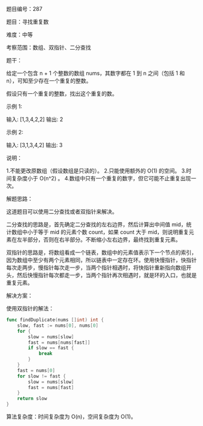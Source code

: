 题目编号：287

题目：寻找重复数

难度：中等

考察范围：数组、双指针、二分查找

题干：

给定一个包含 n + 1 个整数的数组 nums，其数字都在 1 到 n 之间（包括 1 和 n），可知至少存在一个重复的整数。

假设只有一个重复的整数，找出这个重复的数。

示例 1:

输入: [1,3,4,2,2]
输出: 2

示例 2:

输入: [3,1,3,4,2]
输出: 3

说明：

1.不能更改原数组（假设数组是只读的）。
2.只能使用额外的 O(1) 的空间。
3.时间复杂度小于 O(n^2) 。
4.数组中只有一个重复的数字，但它可能不止重复出现一次。

解题思路：

这道题目可以使用二分查找或者双指针来解决。

二分查找的思路是，首先确定二分查找的左右边界，然后计算出中间值 mid，统计数组中小于等于 mid 的元素个数 count，如果 count 大于 mid，则说明重复元素在左半部分，否则在右半部分。不断缩小左右边界，最终找到重复元素。

双指针的思路是，将数组看成一个链表，数组中的元素值表示下一个节点的索引，因为数组中至少有两个元素相同，所以链表中一定存在环。使用快慢指针，快指针每次走两步，慢指针每次走一步，当两个指针相遇时，将快指针重新指向数组开头，然后快慢指针每次都走一步，当两个指针再次相遇时，就是环的入口，也就是重复元素。

解决方案：

使用双指针的解法：

```go
func findDuplicate(nums []int) int {
    slow, fast := nums[0], nums[0]
    for {
        slow = nums[slow]
        fast = nums[nums[fast]]
        if slow == fast {
            break
        }
    }
    fast = nums[0]
    for slow != fast {
        slow = nums[slow]
        fast = nums[fast]
    }
    return slow
}
```

算法复杂度：时间复杂度为 O(n)，空间复杂度为 O(1)。